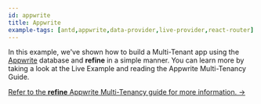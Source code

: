```yaml
---
id: appwrite
title: Appwrite
example-tags: [antd,appwrite,data-provider,live-provider,react-router]
---
```


In this example, we've shown how to build a Multi-Tenant app using the [Appwrite](https://appwrite.io/) database and **refine** in a simple manner. You can learn more by taking a look at the Live Example and reading the Appwrite Multi-Tenancy Guide.

[Refer to the **refine** Appwrite Multi-Tenancy guide for more information. →](/docs/advanced-tutorials/multi-tenancy/appwrite/)

<CodeSandboxExample path="multi-tenancy-appwrite" />
